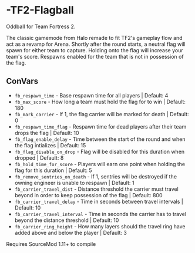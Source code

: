 # -TF2-Flagball
Oddball for Team Fortress 2.

The classic gamemode from Halo remade to fit TF2's gameplay flow and act as a revamp for Arena. Shortly after the round starts, a neutral flag will spawn for either team to capture. Holding onto the flag will increase your team's score. Respawns enabled for the team that is not in possession of the flag.

## ConVars
- `fb_respawn_time` - Base respawn time for all players | Default: 4
- `fb_max_score` - How long a team must hold the flag for to win | Default: 180
- `fb_mark_carrier` - If 1, the flag carrier will be marked for death | Default: 0
- `fb_respawn_time_flag` - Respawn time for dead players after their team drops the flag | Default: 10
- `fb_flag_enable_delay` - Time between the start of the round and when the flag intializes | Default: 15
- `fb_flag_disable_on_drop` - Flag will be disabled for this duration when dropped | Default: 8
- `fb_hold_time_for_score` - Players will earn one point when holding the flag for this duration | Default: 5
- `fb_remove_sentries_on_death` - If 1, sentries will be destroyed if the owning engineer is unable to respawn | Default: 1
- `fb_carrier_travel_dist` - Distance threshold the carrier must travel beyond in order to keep possession of the flag | Default: 800
- `fb_carrier_travel_delay` - Time in seconds between travel intervals | Default: 10
- `fb_carrier_travel_interval` - Time in seconds the carrier has to travel beyond the distance threshold | Default: 10
- `fb_carrier_ring_height` - How many layers should the travel ring have added above and below the player | Default: 3


Requires SourceMod 1.11+ to compile
